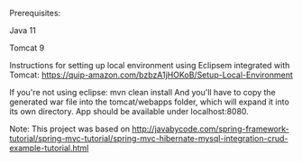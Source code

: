 

Prerequisites:

Java 11

Tomcat 9

Instructions for setting up local environment using Eclipsem integrated with Tomcat: 
https://quip-amazon.com/bzbzA1jHOKoB/Setup-Local-Environment

If you're not using eclipse: mvn clean install 
And you'll have to copy the generated war file into the tomcat/webapps folder, which will expand it into its own directory.
App should be available under localhost:8080.

Note: This project was based on http://javabycode.com/spring-framework-tutorial/spring-mvc-tutorial/spring-mvc-hibernate-mysql-integration-crud-example-tutorial.html



